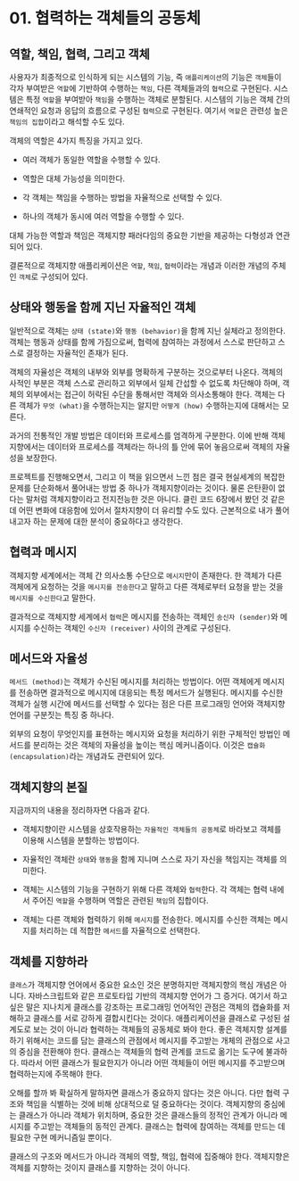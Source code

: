 # 01. 협력하는 객체들의 공동체

## 역할, 책임, 협력, 그리고 객체

사용자가 최종적으로 인식하게 되는 시스템의 기능, 즉 `애플리케이션`의 기능은 `객체`들이 각자 부여받은 `역할`에 기반하여 수행하는 `책임`, 다른 객체들과의 `협력`으로 구현된다. 시스템은 특정 `역할`을 부여받아 `책임`을 수행하는 객체로 분할된다. 시스템의 기능은 객체 간의 연쇄적인 요청과 응답의 흐름으로 구성된 `협력`으로 구현된다. 여기서 `역할`은 관련성 높은 `책임의 집합`이라고 해석할 수도 있다.

객체의 역할은 4가지 특징을 가지고 있다.

- 여러 객체가 동일한 역할을 수행할 수 있다.

- 역할은 대체 가능성을 의미한다.

- 각 객체는 책임을 수행하는 방법을 자율적으로 선택할 수 있다.

- 하나의 객체가 동시에 여러 역할을 수행할 수 있다.

대체 가능한 역할과 책임은 객체지향 패러다임의 중요한 기반을 제공하는 다형성과 연관되어 있다.

결론적으로 객체지향 애플리케이션은 `역할`, `책임`, `협력`이라는 개념과 이러한 개념의 주체인 `객체`로 구성되어 있다.

## 상태와 행동을 함께 지닌 자율적인 객체

일반적으로 객체는 `상태 (state)`와 `행동 (behavior)`을 함께 지닌 실체라고 정의한다. 객체는 행동과 상태를 함께 가짐으로써, 협력에 참여하는 과정에서 스스로 판단하고 스스로 결정하는 자율적인 존재가 된다.

객체의 자율성은 객체의 내부와 외부를 명확하게 구분하는 것으로부터 나온다. 객체의 사적인 부분은 객체 스스로 관리하고 외부에서 일체 간섭할 수 없도록 차단해야 하며, 객체의 외부에서는 접근이 허락된 수단을 통해서만 객체와 의사소통해야 한다. 객체는 다른 객체가 `무엇 (what)`을 수행하는지는 알지만 `어떻게 (how)` 수행하는지에 대해서는 모른다.

과거의 전통적인 개발 방법은 데이터와 프로세스를 엄격하게 구분한다. 이에 반해 객체지향에서는 데이터와 프로세스를 객체라는 하나의 틀 안에 묶어 놓음으로써 객체의 자율성을 보장한다.

프로젝트를 진행해오면서, 그리고 이 책을 읽으면서 느낀 점은 결국 현실세계의 복잡한 문제를 단순화해서 풀어내는 방법 중 하나가 객체지향이라는 것이다. 물론 은탄환이 없다는 말처럼 객체지향이라고 전지전능한 것은 아니다. 클린 코드 6장에서 봤던 것 같은데 어떤 변화에 대응함에 있어서 절차지향이 더 유리할 수도 있다. 근본적으로 내가 풀어내고자 하는 문제에 대한 분석이 중요하다고 생각한다.

## 협력과 메시지

객체지향 세계에서는 객체 간 의사소통 수단으로 `메시지`만이 존재한다. 한 객체가 다른 객체에게 요청하는 것을 `메시지를 전송한다`고 말하고 다른 객체로부터 요청을 받는 것을 `메시지를 수신한다`고 말한다.

결과적으로 객체지향 세계에서 `협력`은 메시지를 전송하는 객체인 `송신자 (sender)`와 메시지를 수신하는 객체인 `수신자 (receiver)` 사이의 관계로 구성된다.

## 메서드와 자율성

`메서드 (method)`는 객체가 수신된 메시지를 처리하는 방법이다. 어떤 객체에게 메시지를 전송하면 결과적으로 메시지에 대응되는 특정 메서드가 실행된다. 메시지를 수신한 객체가 실행 시간에 메서드를 선택할 수 있다는 점은 다른 프로그래밍 언어와 객체지향 언어를 구분짓는 특징 중 하나다.

외부의 요청이 무엇인지를 표현하는 메시지와 요청을 처리하기 위한 구체적인 방법인 메서드를 분리하는 것은 객체의 자율성을 높이는 핵심 메커니즘이다. 이것은 `캡슐화 (encapsulation)`라는 개념과도 관련되어 있다.

## 객체지향의 본질

지금까지의 내용을 정리하자면 다음과 같다.

- 객체지향이란 시스템을 상호작용하는 `자율적인 객체들의 공동체`로 바라보고 객체를 이용해 시스템을 분할하는 방법이다.

- 자율적인 객체란 `상태`와 `행동`을 함께 지니며 스스로 자기 자신을 책임지는 객체를 의미한다.

- 객체는 시스템의 기능을 구현하기 위해 다른 객체와 `협력`한다. 각 객체는 협력 내에서 주어진 `역할`을 수행하며 역할은 관련된 `책임`의 집합이다.

- 객체는 다른 객체와 협력하기 위해 `메시지`를 전송한다. 메시지를 수신한 객체는 메시지를 처리하는 데 적합한 `메서드`를 자율적으로 선택한다.

## 객체를 지향하라

`클래스`가 객체지향 언어에서 중요한 요소인 것은 분명하지만 객체지향의 핵심 개념은 아니다. 자바스크립트와 같은 프로토타입 기반의 객체지향 언어가 그 증거다. 여기서 하고싶은 말은 지나치게 클래스를 강조하는 프로그래밍 언어적인 관점은 객체의 캡슐화를 저해하고 클래스를 서로 강하게 결합시킨다는 것이다. 애플리케이션을 클래스로 구성된 설계도로 보는 것이 아니라 협력하는 객체들의 공동체로 봐야 한다. 좋은 객체지향 설계를 하기 위해서는 코드를 담는 클래스의 관점에서 메시지를 주고받는 개체의 관점으로 사고의 중심을 전환해야 한다. 클래스는 객체들의 협력 관계를 코드로 옮기는 도구에 불과하다. 따라서 어떤 클래스가 필요한지가 아니라 어떤 객체들이 어떤 메시지를 주고받으며 협력하는지에 주목해야 한다.

오해를 할까 봐 확실하게 말하자면 클래스가 중요하지 않다는 것은 아니다. 다만 협력 구조와 책임을 식별하는 것에 비해 상대적으로 덜 중요하다는 것이다. 객체지향의 중심에는 클래스가 아니라 객체가 위치하며, 중요한 것은 클래스들의 정적인 관계가 아니라 메시지를 주고받는 객체들의 동적인 관계다. 클래스는 협력에 참여하는 객체를 만드는 데 필요한 구현 메커니즘일 뿐이다.

클래스의 구조와 메서드가 아니라 객체의 역할, 책임, 협력에 집중해야 한다. 객체지향은 객체를 지향하는 것이지 클래스를 지향하는 것이 아니다.
